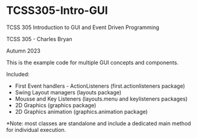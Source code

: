 # TCSS305-Intro-GUI

TCSS 305 Introduction to GUI and Event Driven Programming

TCSS 305 - Charles Bryan

Autumn 2023

This is the example code for multiple GUI concepts and components.

Included:

- First Event handlers - ActionListeners (first.actionlisteners package)
- Swing Layout managers (layouts package)
- Mousse and Key Listeners (layouts.menu and keylisteners packages)
- 2D Graphics (graphics package)
- 2D Graphics animation (graphics.animation package)

*Note: most classes are standalone and include a dedicated main method for individual execution. 
